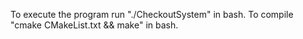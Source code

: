 To execute the program run "./CheckoutSystem" in bash.
To compile "cmake CMakeList.txt && make" in bash.